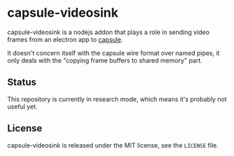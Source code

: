 # capsule-videosink

capsule-videosink is a nodejs addon that plays a role in sending
video frames from an electron app to [capsule](https://github.com/itchio/capsule).

It doesn't concern itself with the capsule wire format over named pipes,
it only deals with the "copying frame buffers to shared memory" part.

## Status

This repository is currently in research mode, which means it's probably
not useful yet.

## License

capsule-videosink is released under the MIT license, see the `LICENSE` file.
